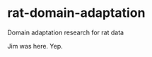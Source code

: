 rat-domain-adaptation
=====================

Domain adaptation research for rat data

Jim was here.  Yep.
